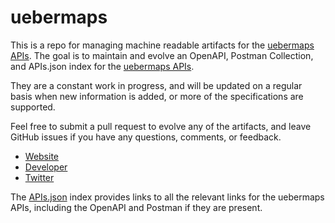 # uebermapsThis is a repo for managing machine readable artifacts for the [uebermaps APIs](http://uebermaps.com). The goal is to maintain and evolve an OpenAPI, Postman Collection, and APIs.json index for the [uebermaps APIs](http://uebermaps.com).They are a constant work in progress, and will be updated on a regular basis when new information is added, or more of the specifications are supported.Feel free to submit a pull request to evolve any of the artifacts, and leave GitHub issues if you have any questions, comments, or feedback.- [Website](http://uebermaps.com)- [Developer](http://uebermaps.com)- [Twitter](https://twitter.com/uebermaps)The [APIs.json](https://github.com/api-evangelist/uebermaps/blob/master/apis.json) index provides links to all the relevant links for the uebermaps APIs, including the OpenAPI and Postman if they are present.